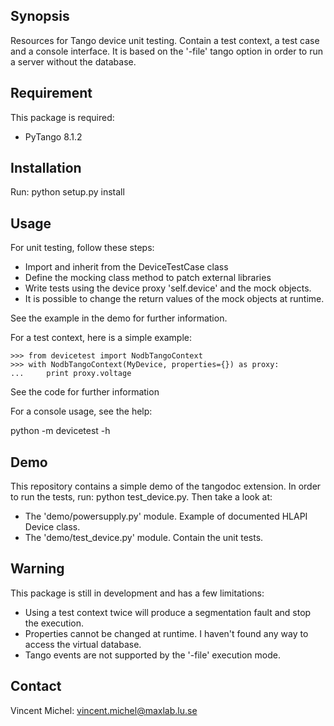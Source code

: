 ## Synopsis

Resources for Tango device unit testing.
Contain a test context, a test case and a console interface.
It is based on the '-file' tango option in order to run a server without the database.

## Requirement

This package is required:

- PyTango 8.1.2

## Installation

Run: python setup.py install

## Usage

For unit testing, follow these steps:

- Import and inherit from the DeviceTestCase class
- Define the mocking class method to patch external libraries
- Write tests using the device proxy 'self.device' and the mock objects.
- It is possible to change the return values of the mock objects at runtime. 

See the example in the demo for further information. 

For a test context, here is a simple example:

    >>> from devicetest import NodbTangoContext
    >>> with NodbTangoContext(MyDevice, properties={}) as proxy:
    ...     print proxy.voltage

See the code for further information

For a console usage, see the help:

python -m devicetest -h

## Demo

This repository contains a simple demo of the tangodoc extension.
In order to run the tests, run: python test_device.py.
Then take a look at:

- The 'demo/powersupply.py' module. Example of documented HLAPI Device class. 
- The 'demo/test_device.py' module. Contain the unit tests.

## Warning

This package is still in development and has a few limitations:

- Using a test context twice will produce a segmentation fault and stop the execution.
- Properties cannot be changed at runtime. I haven't found any way to access the virtual database.
- Tango events are not supported by the '-file' execution mode.

## Contact

Vincent Michel: vincent.michel@maxlab.lu.se
